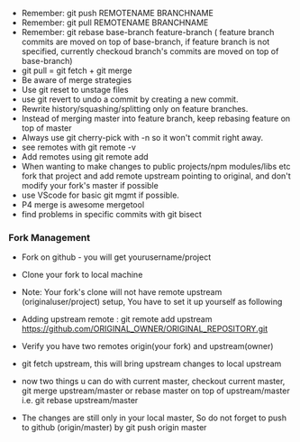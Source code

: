 
* Remember: git push REMOTENAME BRANCHNAME
* Remember: git pull REMOTENAME BRANCHNAME
* Remember: git rebase base-branch feature-branch 
( feature branch commits are moved on top of base-branch,
if feature branch is not specified, currently checkoud branch's commits
are moved on top of base-branch)
* git pull = git fetch + git merge
* Be aware of merge strategies
* Use git reset to unstage files
* use git revert to undo a commit by creating a new commit.
* Rewrite history/squashing/splitting only on feature branches.
* Instead of merging master into feature branch, keep rebasing feature
  on top of master
* Always use git cherry-pick with -n so it won't commit right away.
* see remotes with git remote -v
* Add remotes using git remote add <remote-nickname> <remote-url>
* When wanting to make changes to public projects/npm modules/libs etc
  fork that project and add remote upstream pointing to original, and
  don't modify your fork's master if possible
* use VScode for basic git mgmt if possible.
* P4 merge is awesome mergetool
* find problems in specific commits with git bisect

### Fork Management
* Fork on github - you will get yourusername/project
* Clone your fork to local machine
* Note: Your fork's clone will not have remote upstream (originaluser/project) setup, You have to set it up yourself as following
* Adding upstream remote :
  git remote add upstream https://github.com/ORIGINAL_OWNER/ORIGINAL_REPOSITORY.git

* Verify you have two remotes origin(your fork) and upstream(owner)
* git fetch upstream, this will bring upstream changes to local upstream
* now two things u can do with current master, checkout current master,
    git merge upstream/master or
    rebase master on top of upstream/master
    i.e. git rebase upstream/master
* The changes are still only in your local master, So do not forget to
push to github (origin/master) by git push origin master
